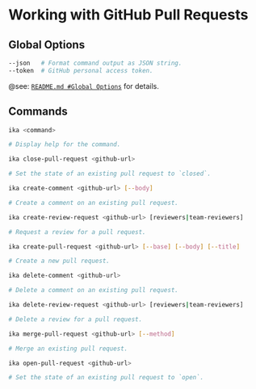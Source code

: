 # Working with GitHub Pull Requests

## Global Options

```bash
--json   # Format command output as JSON string.
--token  # GitHub personal access token.
```

@see: [`README.md #Global Options`](https://github.com/Financial-Times/github/blob/master/README.md#global-options) for details.

## Commands

```bash
ika <command>

# Display help for the command.
```

```bash
ika close-pull-request <github-url>

# Set the state of an existing pull request to `closed`.
```

```bash
ika create-comment <github-url> [--body]

# Create a comment on an existing pull request.
```

```bash
ika create-review-request <github-url> [reviewers|team-reviewers]

# Request a review for a pull request.
```

```bash
ika create-pull-request <github-url> [--base] [--body] [--title]

# Create a new pull request.
```

```bash
ika delete-comment <github-url>

# Delete a comment on an existing pull request.
```

```bash
ika delete-review-request <github-url> [reviewers|team-reviewers]

# Delete a review for a pull request.
```

```bash
ika merge-pull-request <github-url> [--method]

# Merge an existing pull request.
```

```bash
ika open-pull-request <github-url>

# Set the state of an existing pull request to `open`.
```
